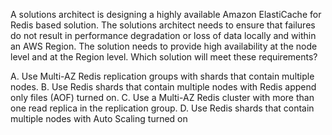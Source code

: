 A solutions architect is designing a highly available Amazon ElastiCache for Redis based solution. The solutions architect needs to ensure that failures do not result in performance degradation or loss of data locally and within an AWS Region. The solution needs to provide high availability at the node level and at the Region level. Which solution will meet these requirements? 

A. Use Multi-AZ Redis replication groups with shards that contain multiple nodes. 
B. Use Redis shards that contain multiple nodes with Redis append only files (AOF) turned on. 
C. Use a Multi-AZ Redis cluster with more than one read replica in the replication group. 
D. Use Redis shards that contain multiple nodes with Auto Scaling turned on